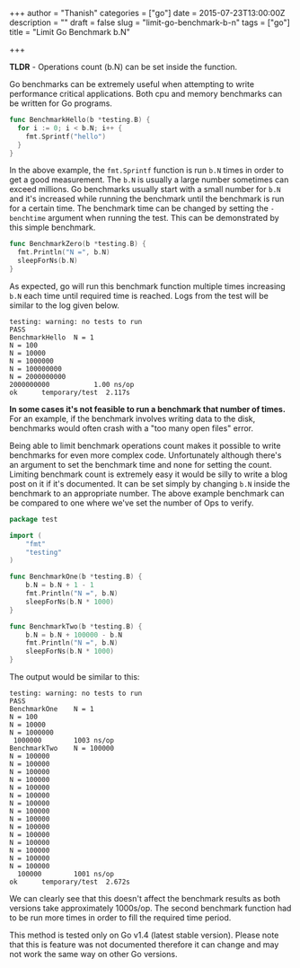 +++
author = "Thanish"
categories = ["go"]
date = 2015-07-23T13:00:00Z
description = ""
draft = false
slug = "limit-go-benchmark-b-n"
tags = ["go"]
title = "Limit Go Benchmark b.N"

+++


**TLDR** - Operations count (b.N) can be set inside the function.

Go benchmarks can be extremely useful when attempting to write  performance critical applications. Both cpu and memory benchmarks can be  written for Go programs.

```go
func BenchmarkHello(b *testing.B) {
  for i := 0; i < b.N; i++ {
    fmt.Sprintf("hello")
  }
}
```

In the above example, the `fmt.Sprintf` function is run `b.N` times in order to get a good measurement. The `b.N` is usually a large number sometimes can exceed millions. Go benchmarks usually start with a small number for `b.N` and it's increased while running the benchmark until the benchmark is  run for a certain time. The benchmark time can be changed by setting the `-benchtime` argument when running the test. This can be demonstrated by this simple benchmark.

```go
func BenchmarkZero(b *testing.B) {
  fmt.Println("N =", b.N)
  sleepForNs(b.N)
}
```

As expected, go will run this benchmark function multiple times increasing `b.N` each time until required time is reached. Logs from the test will be similar to the log given below.

```
testing: warning: no tests to run
PASS
BenchmarkHello	N = 1
N = 100
N = 10000
N = 1000000
N = 100000000
N = 2000000000
2000000000	         1.00 ns/op
ok  	temporary/test	2.117s

```

**In some cases it's not feasible to run a benchmark that number of times.** For an example, if the benchmark involves writing data to the disk,  benchmarks would often crash with a "too many open files" error.

Being able to limit benchmark operations count makes it possible to  write benchmarks for even more complex code. Unfortunately although  there's an argument to set the benchmark time and none for setting the  count. Limiting benchmark count is extremely easy it would be silly to  write a blog post on it if it's documented. It can be set simply by  changing `b.N` inside the benchmark to an appropriate number.  The above example benchmark can be compared to one where we've set the  number of Ops to verify.

```go
package test

import (
    "fmt"
    "testing"
)

func BenchmarkOne(b *testing.B) {
    b.N = b.N + 1 - 1
    fmt.Println("N =", b.N)
    sleepForNs(b.N * 1000)
}

func BenchmarkTwo(b *testing.B) {
    b.N = b.N + 100000 - b.N
    fmt.Println("N =", b.N)
    sleepForNs(b.N * 1000)
}
```

The output would be similar to this:

```
testing: warning: no tests to run
PASS
BenchmarkOne    N = 1
N = 100
N = 10000
N = 1000000
 1000000        1003 ns/op
BenchmarkTwo    N = 100000
N = 100000
N = 100000
N = 100000
N = 100000
N = 100000
N = 100000
N = 100000
N = 100000
N = 100000
N = 100000
N = 100000
N = 100000
N = 100000
N = 100000
N = 100000
  100000        1001 ns/op
ok      temporary/test  2.672s

```

We can clearly see that this doesn't affect the benchmark results as  both versions take approximately 1000s/op. The second benchmark function  had to be run more times in order to fill the required time period.

This method is tested only on Go v1.4 (latest stable version). Please  note that this is feature was not documented  therefore it can change  and may not work the same way on other Go versions.

